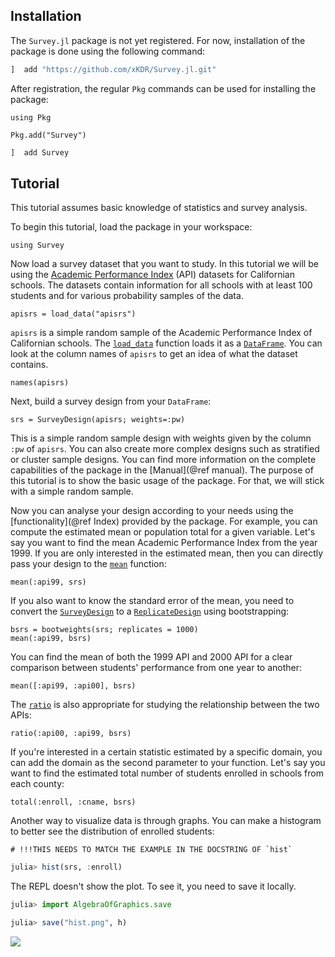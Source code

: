## Installation

The `Survey.jl` package is not yet registered. For now, installation of the package
is done using the following command:

```julia
]  add "https://github.com/xKDR/Survey.jl.git"
```

After registration, the regular `Pkg` commands can be used for installing the package:

```@repl
using Pkg

Pkg.add("Survey")
```

```julia
]  add Survey
```

## Tutorial

This tutorial assumes basic knowledge of statistics and survey analysis.

To begin this tutorial, load the package in your workspace:

```@repl tutorial
using Survey
```

Now load a survey dataset that you want to study. In this tutorial we will be using
the [Academic Performance Index](https://r-survey.r-forge.r-project.org/survey/html/api.html)
(API) datasets for Californian schools. The datasets contain information for all
schools with at least 100 students and for various probability samples of the
data.

```@repl tutorial
apisrs = load_data("apisrs")
```

`apisrs` is a simple random sample of the Academic Performance Index of Californian
schools. The [`load_data`](@ref) function loads it as a
[`DataFrame`](https://dataframes.juliadata.org/stable/lib/types/#DataFrames.DataFrame).
You can look at the column names of `apisrs` to get an idea of what the dataset
contains.

```@repl tutorial
names(apisrs)
```

Next, build a survey design from your `DataFrame`:

```@repl tutorial
srs = SurveyDesign(apisrs; weights=:pw)
```

This is a simple random sample design with weights given by the column `:pw` of
`apisrs`. You can also create more complex designs such as stratified or cluster
sample designs. You can find more information on the complete capabilities of
the package in the [Manual](@ref manual). The purpose of this tutorial is to show the
basic usage of the package. For that, we will stick with a simple random sample.

Now you can analyse your design according to your needs using the
[functionality](@ref Index) provided by the package. For example, you can compute
the estimated mean or population total for a given variable. Let's say you want
to find the mean Academic Performance Index from the year 1999. If you are only
interested in the estimated mean, then you can directly pass your design to the
[`mean`](@ref) function:

```@repl tutorial
mean(:api99, srs)
```

If you also want to know the standard error of the mean, you need to convert the
[`SurveyDesign`](@ref) to a [`ReplicateDesign`](@ref) using bootstrapping:

```@repl tutorial
bsrs = bootweights(srs; replicates = 1000)
mean(:api99, bsrs)
```

You can find the mean of both the 1999 API and 2000 API for a clear comparison
between students' performance from one year to another:

```@repl tutorial
mean([:api99, :api00], bsrs)
```

The [`ratio`](@ref) is also appropriate for studying the relationship between
the two APIs:

```@repl tutorial
ratio(:api00, :api99, bsrs)
```

If you're interested in a certain statistic estimated by a specific domain, you
can add the domain as the second parameter to your function. Let's say you want
to find the estimated total number of students enrolled in schools from each
county:

```@repl tutorial
total(:enroll, :cname, bsrs)
```

Another way to visualize data is through graphs. You can make a histogram to
better see the distribution of enrolled students:

```@setup warning
# !!!THIS NEEDS TO MATCH THE EXAMPLE IN THE DOCSTRING OF `hist`
```

```julia
julia> hist(srs, :enroll)
```

The REPL doesn't show the plot. To see it, you need to save it locally.

```julia
julia> import AlgebraOfGraphics.save

julia> save("hist.png", h)
```

![](assets/hist.png)
